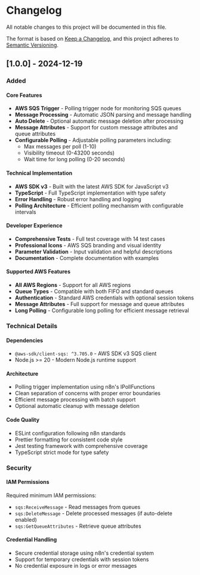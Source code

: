 # Changelog

All notable changes to this project will be documented in this file.

The format is based on [Keep a Changelog](https://keepachangelog.com/en/1.0.0/),
and this project adheres to [Semantic Versioning](https://semver.org/spec/v2.0.0.html).

## [1.0.0] - 2024-12-19

### Added

#### Core Features

- **AWS SQS Trigger** - Polling trigger node for monitoring SQS queues
- **Message Processing** - Automatic JSON parsing and message handling
- **Auto Delete** - Optional automatic message deletion after processing
- **Message Attributes** - Support for custom message attributes and queue attributes
- **Configurable Polling** - Adjustable polling parameters including:
  - Max messages per poll (1-10)
  - Visibility timeout (0-43200 seconds)
  - Wait time for long polling (0-20 seconds)

#### Technical Implementation

- **AWS SDK v3** - Built with the latest AWS SDK for JavaScript v3
- **TypeScript** - Full TypeScript implementation with type safety
- **Error Handling** - Robust error handling and logging
- **Polling Architecture** - Efficient polling mechanism with configurable intervals

#### Developer Experience

- **Comprehensive Tests** - Full test coverage with 14 test cases
- **Professional Icons** - AWS SQS branding and visual identity
- **Parameter Validation** - Input validation and helpful descriptions
- **Documentation** - Complete documentation with examples

#### Supported AWS Features

- **All AWS Regions** - Support for all AWS regions
- **Queue Types** - Compatible with both FIFO and standard queues
- **Authentication** - Standard AWS credentials with optional session tokens
- **Message Attributes** - Full support for message and queue attributes
- **Long Polling** - Configurable long polling for efficient message retrieval

### Technical Details

#### Dependencies

- `@aws-sdk/client-sqs: ^3.705.0` - AWS SDK v3 SQS client
- Node.js >= 20 - Modern Node.js runtime support

#### Architecture

- Polling trigger implementation using n8n's IPollFunctions
- Clean separation of concerns with proper error boundaries
- Efficient message processing with batch support
- Optional automatic cleanup with message deletion

#### Code Quality

- ESLint configuration following n8n standards
- Prettier formatting for consistent code style
- Jest testing framework with comprehensive coverage
- TypeScript strict mode for type safety

### Security

#### IAM Permissions

Required minimum IAM permissions:

- `sqs:ReceiveMessage` - Read messages from queues
- `sqs:DeleteMessage` - Delete processed messages (if auto-delete enabled)
- `sqs:GetQueueAttributes` - Retrieve queue attributes

#### Credential Handling

- Secure credential storage using n8n's credential system
- Support for temporary credentials with session tokens
- No credential exposure in logs or error messages
